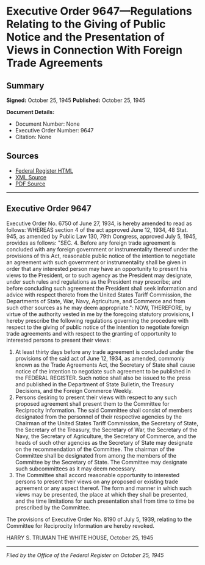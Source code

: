 # Executive Order 9647—Regulations Relating to the Giving of Public Notice and the Presentation of Views in Connection With Foreign Trade Agreements

## Summary

**Signed:** October 25, 1945
**Published:** October 25, 1945

**Document Details:**
- Document Number: None
- Executive Order Number: 9647
- Citation: None

## Sources
- [Federal Register HTML](https://www.presidency.ucsb.edu/documents/executive-order-9647-regulations-relating-the-giving-public-notice-and-the-presentation)
- [XML Source](None)
- [PDF Source](None)

---

## Executive Order 9647

Executive Order No. 6750 of June 27, 1934, is hereby amended to read as follows:
WHEREAS section 4 of the act approved June 12, 1934, 48 Stat. 945, as amended by Public Law 130, 79th Congress, approved July 5, 1945, provides as follows:
"SEC. 4. Before any foreign trade agreement is concluded with any foreign government or instrumentality thereof under the provisions of this Act, reasonable public notice of the intention to negotiate an agreement with such government or instrumentality shall be given in order that any interested person may have an opportunity to present his views to the President, or to such agency as the President may designate, under such rules and regulations as the President may prescribe; and before concluding such agreement the President shall seek information and advice with respect thereto from the United States Tariff Commission, the Departments of State, War, Navy, Agriculture, and Commerce and from such other sources as he may deem appropriate.":
NOW, THEREFORE, by virtue of the authority vested in me by the foregoing statutory provisions, I hereby prescribe the following regulations governing the procedure with respect to the giving of public notice of the intention to negotiate foreign trade agreements and with respect to the granting of opportunity to interested persons to present their views:
1. At least thirty days before any trade agreement is concluded under the provisions of the said act of June 12, 1934, as amended, commonly known as the Trade Agreements Act, the Secretary of State shall cause notice of the intention to negotiate such agreement to be published in the FEDERAL REGISTER. Such notice shall also be issued to the press and published in the Department of State Bulletin, the Treasury Decisions, and the Foreign Commerce Weekly.
2. Persons desiring to present their views with respect to any such proposed agreement shall present them to the Committee for Reciprocity Information. The said Committee shall consist of members designated from the personnel of their respective agencies by the Chairman of the United States Tariff Commission, the Secretary of State, the Secretary of the Treasury, the Secretary of War, the Secretary of the Navy, the Secretary of Agriculture, the Secretary of Commerce, and the heads of such other agencies as the Secretary of State may designate on the recommendation of the Committee. The chairman of the Committee shall be designated from among the members of the Committee by the Secretary of State. The Committee may designate such subcommittees as it may deem necessary.
3. The Committee shall accord reasonable opportunity to interested persons to present their views on any proposed or existing trade agreement or any aspect thereof. The form and manner in which such views may be presented, the place at which they shall be presented, and the time limitations for such presentation shall from time to time be prescribed by the Committee.

The provisions of Executive Order No. 8190 of July 5, 1939, relating to the Committee for Reciprocity Information are hereby revoked.

HARRY S. TRUMAN
THE WHITE HOUSE,
October 25, 1945

---

*Filed by the Office of the Federal Register on October 25, 1945*
